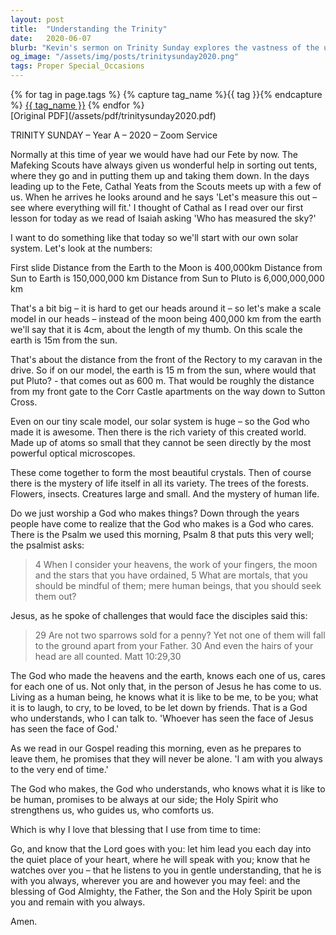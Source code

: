 ```yaml
---
layout: post
title:  "Understanding the Trinity"
date:   2020-06-07
blurb: "Kevin's sermon on Trinity Sunday explores the vastness of the universe and the intimate care of God. He uses the scale of the solar system to illustrate God's greatness and the variety of creation. He emphasizes that God, who created everything, also understands and cares for each individual, as seen in the life of Jesus and the presence of the Holy Spirit."
og_image: "/assets/img/posts/trinitysunday2020.png"
tags: Proper Special_Occasions
---    
```

<div class="tag-pills">
  {% for tag in page.tags %}
    {% capture tag_name %}{{ tag }}{% endcapture %}
    <a href="{{ site.baseurl }}/tag/{{ tag_name | slugify }}" class="tag-pill">{{ tag_name }}</a>
  {% endfor %}
</div>
[Original PDF](/assets/pdf/trinitysunday2020.pdf)

TRINITY SUNDAY – Year A – 2020 – Zoom Service

Normally at this time of year we would have had our Fete by now. The Mafeking Scouts have always given us wonderful help in sorting out tents, where they go and in putting them up and taking them down. In the days leading up to the Fete, Cathal Yeats from the Scouts meets up with a few of us. When he arrives he looks around and he says 'Let's measure this out – see where everything will fit.' I thought of Cathal as I read over our first lesson for today as we read of Isaiah asking 'Who has measured the sky?'

I want to do something like that today so we'll start with our own solar system. Let's look at the numbers:

First slide
Distance from the Earth to the Moon is 400,000km
Distance from Sun to Earth is 150,000,000 km
Distance from Sun to Pluto is 6,000,000,000 km

That's a bit big – it is hard to get our heads around it – so let's make a scale model in our heads – instead of the moon being 400,000 km from the earth we'll say that it is 4cm, about the length of my thumb. On this scale the earth is 15m from the sun.

That's about the distance from the front of the Rectory to my caravan in the drive. So if on our model, the earth is 15 m from the sun, where would that put Pluto? - that comes out as 600 m. That would be roughly the distance from my front gate to the Corr Castle apartments on the way down to Sutton Cross.

Even on our tiny scale model, our solar system is huge – so the God who made it is awesome. Then there is the rich variety of this created world. Made up of atoms so small that they cannot be seen directly by the most powerful optical microscopes.

These come together to form the most beautiful crystals. Then of course there is the mystery of life itself in all its variety. The trees of the forests. Flowers, insects. Creatures large and small. And the mystery of human life.

Do we just worship a God who makes things? Down through the years people have come to realize that the God who makes is a God who cares. There is the Psalm we used this morning, Psalm 8 that puts this very well; the psalmist asks:

> 4 When I consider your heavens, the work of your fingers,
> the moon and the stars that you have ordained,
> 5 What are mortals, that you should be mindful of them;
> mere human beings, that you should seek them out?

Jesus, as he spoke of challenges that would face the disciples said this:

> 29 Are not two sparrows sold for a penny? Yet not one of them will fall to the ground apart from your Father. 30 And even the hairs of your head are all counted. Matt 10:29,30

The God who made the heavens and the earth, knows each one of us, cares for each one of us. Not only that, in the person of Jesus he has come to us. Living as a human being, he knows what it is like to be me, to be you; what it is to laugh, to cry, to be loved, to be let down by friends. That is a God who understands, who I can talk to. 'Whoever has seen the face of Jesus has seen the face of God.'

As we read in our Gospel reading this morning, even as he prepares to leave them, he promises that they will never be alone. 'I am with you always to the very end of time.'

The God who makes, the God who understands, who knows what it is like to be human, promises to be always at our side; the Holy Spirit who strengthens us, who guides us, who comforts us.

Which is why I love that blessing that I use from time to time:

Go, and know that the Lord goes with you: let him lead you each day into the quiet place of your heart, where he will speak with you; know that he watches over you – that he listens to you in gentle understanding, that he is with you always, wherever you are and however you may feel: and the blessing of God Almighty, the Father, the Son and the Holy Spirit be upon you and remain with you always.

Amen.
